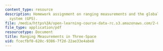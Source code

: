 ```yaml
---
content_type: resource
description: Homework assignment on ranging measurements and the global positioning
  system (GPS).
file: /media/https%3A/open-learning-course-data-rc.s3.amazonaws.com/2-017j-design-of-electromechanical-robotic-systems-fall-2009/fcecfbf0620c93867f2d22ae33e4abe8_MIT2_017JF09_p12.pdf
file_type: application/pdf
resourcetype: Document
title: Ranging Measurements in Three-Space
uid: fcecfbf0-620c-9386-7f2d-22ae33e4abe8
---
```

